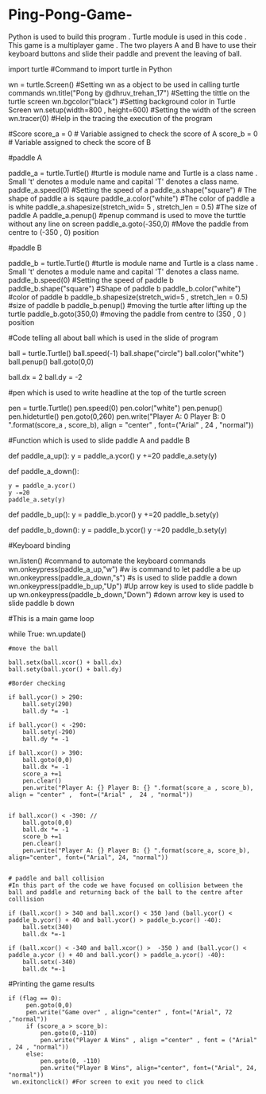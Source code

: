 # Ping-Pong-Game-
Python is used to build this program . 
Turtle module is used in this code . 
This game is a multiplayer game . 
The two players A and B have to use their keyboard buttons and slide their paddle and prevent the leaving of ball.  

import turtle #Command to import turtle in Python 

wn = turtle.Screen()                 #Setting wn as a object to be used in calling turtle commands 
wn.title("Pong by @dhruv_trehan_17") #Setting the tittle on the turtle screen
wn.bgcolor("black")                  #Setting background color in Turtle Screen
wn.setup(width=800 , height=600)     #Setting the width of the screen
wn.tracer(0)                         #Help in the tracing the execution of the program

#Score
score_a = 0                          # Variable assigned to check the score of A 
score_b = 0                          # Variable assigned to check the score of B

#paddle A

paddle_a = turtle.Turtle()           #turtle is module name and Turtle is a class name . Small 't' denotes a module name and capital 'T' denotes a class name.
paddle_a.speed(0)                    #Setting the speed of a 
paddle_a.shape("square")             # The shape of paddle a  is sqaure
paddle_a.color("white")              #The color of paddle a is white 
paddle_a.shapesize(stretch_wid= 5 , stretch_len = 0.5)   #The size of paddle A 
paddle_a.penup()                    #penup command is used to move the turttle without any line on screen 
paddle_a.goto(-350,0)               #Move the paddle from centre to (-350 , 0) position 


#paddle B

paddle_b = turtle.Turtle()          #turtle is module name and Turtle is a class name . Small 't' denotes a module name and capital 'T' denotes a class name.
paddle_b.speed(0)                   #Setting the speed of paddle b
paddle_b.shape("square")            #Shape of paddle b
paddle_b.color("white")             #color of paddle b 
paddle_b.shapesize(stretch_wid=5 , stretch_len = 0.5)  #size of paddle b 
paddle_b.penup()                                       #moving the turtle after lifting up the turtle 
paddle_b.goto(350,0)                                   #moving the paddle from centre to (350 , 0 ) position


#Code telling all about ball which is used in the slide of program 

ball = turtle.Turtle()
ball.speed(-1)
ball.shape("circle")
ball.color("white")
ball.penup()
ball.goto(0,0)

ball.dx = 2
ball.dy = -2

#pen which is used to write headline at the top of the turtle screen

pen = turtle.Turtle()
pen.speed(0)
pen.color("white")
pen.penup()
pen.hideturtle()
pen.goto(0,260)
pen.write("Player A: 0 Player B: 0 ".format(score_a , score_b), align = "center" ,  font=("Arial" ,  24 , "normal"))

#Function which is used to slide paddle A and paddle B


def paddle_a_up():
    y = paddle_a.ycor()
    y +=20
    paddle_a.sety(y)

def paddle_a_down():

    y = paddle_a.ycor()
    y -=20
    paddle_a.sety(y)

def paddle_b_up():
    y = paddle_b.ycor()
    y +=20
    paddle_b.sety(y)

def paddle_b_down():
    y = paddle_b.ycor()
    y -=20
    paddle_b.sety(y)

#Keyboard binding

wn.listen()                          #command to automate the keyboard commands
wn.onkeypress(paddle_a_up,"w")       #w is command to let paddle a be up 
wn.onkeypress(paddle_a_down,"s")     #s is used to slide paddle a down
wn.onkeypress(paddle_b_up,"Up")      #Up arrow key is used to slide paddle  b up
wn.onkeypress(paddle_b_down,"Down")  #down arrow key is used to slide paddle b down 


#This is a main game loop

while True:
    wn.update()
    
    #move the ball
    
    ball.setx(ball.xcor() + ball.dx)
    ball.sety(ball.ycor() + ball.dy)

    #Border checking

    if ball.ycor() > 290:
        ball.sety(290)
        ball.dy *= -1

    if ball.ycor() < -290:
        ball.sety(-290)
        ball.dy *= -1

    if ball.xcor() > 390:
        ball.goto(0,0)
        ball.dx *= -1
        score_a +=1
        pen.clear()
        pen.write("Player A: {} Player B: {} ".format(score_a , score_b), align = "center" ,  font=("Arial" ,  24 , "normal"))


    if ball.xcor() < -390: //
        ball.goto(0,0)
        ball.dx *= -1
        score_b +=1
        pen.clear()
        pen.write("Player A: {} Player B: {} ".format(score_a, score_b), align="center", font=("Arial", 24, "normal"))


    # paddle and ball collision
    #In this part of the code we have focused on collision between the ball and paddle and returning back of the ball to the centre after colllision

    if (ball.xcor() > 340 and ball.xcor() < 350 )and (ball.ycor() < paddle_b.ycor() + 40 and ball.ycor() > paddle_b.ycor() -40):
        ball.setx(340)
        ball.dx *=-1

    if (ball.xcor() < -340 and ball.xcor() >  -350 ) and (ball.ycor() < paddle_a.ycor () + 40 and ball.ycor() > paddle_a.ycor() -40):
        ball.setx(-340)
        ball.dx *=-1

   #Printing the game results
    
    if (flag == 0):
         pen.goto(0,0)
         pen.write("Game over" , align="center" , font=("Arial", 72 ,"normal"))
         if (score_a > score_b):
             pen.goto(0,-110)
             pen.write("Player A Wins" , align ="center" , font = ("Arial" , 24 , "normal"))
         else:
             pen.goto(0, -110)
             pen.write("Player B Wins", align="center", font=("Arial", 24, "normal"))
     wn.exitonclick() #For screen to exit you need to click 
   
